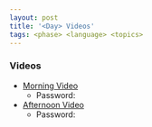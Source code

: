 ```yaml
---
layout: post
title: '<Day> Videos'
tags: <phase> <language> <topics>
---
```



### Videos
- [<DAY> Morning Video](<URL-1>)
  - Password: <PASSWORD-1>
- [<DAY> Afternoon Video](<URL-2>)
  - Password: <PASSWORD-2>

